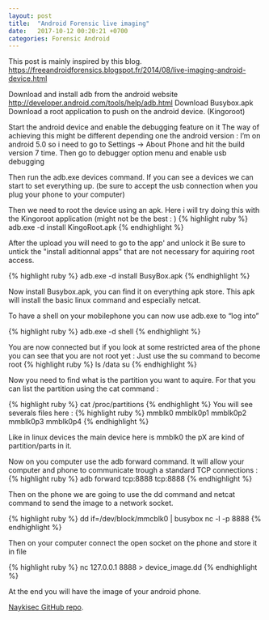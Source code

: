 ```yaml
---
layout: post
title:  "Android Forensic live imaging"
date:   2017-10-12 00:20:21 +0700
categories: Forensic Android
---
```

This post is mainly inspired by this blog.
https://freeandroidforensics.blogspot.fr/2014/08/live-imaging-android-device.html

Download and install adb from the android website
http://developer.android.com/tools/help/adb.html
Download Busybox.apk
Download a root application to push on the android device. (Kingoroot)

Start the android device and enable the debugging feature on it 
The way of achieving this might be different depending one the android version :
I’m on android 5.0 so i need to go to Settings -> About Phone and hit the build version 7 time.
Then go to debugger option menu and enable usb debugging

Then run the adb.exe devices command.
If you can see a devices we can start to set everything up. (be sure to accept the usb connection when you plug your phone to your computer)

Then we need to root the device using an apk.
Here i will try doing this with the Kingoroot application (might not be the best : )
{% highlight ruby %}
adb.exe -d install KingoRoot.apk
{% endhighlight %}

After the upload you will need to go to the app' and unlock it
Be sure to untick the "install aditionnal apps" that are not necessary for aquiring root access.

{% highlight ruby %}
adb.exe -d install BusyBox.apk
{% endhighlight %}

Now install Busybox.apk, you can find it on everything apk store.
This apk will install the basic linux command and especially netcat.

To have a shell on your mobilephone you can now use adb.exe to “log into”

{% highlight ruby %}
adb.exe -d shell
{% endhighlight %}

You are now connected but if you look at some restricted area of the phone you can see that you are not root yet :
Just use the su command to become root
{% highlight ruby %}
ls /data
su
{% endhighlight %}

Now you need to find what is the partition you want to aquire.
For that you can list the partition using the cat command :

{% highlight ruby %}
cat /proc/partitions
{% endhighlight %}
You will see severals files here : 
{% highlight ruby %}
mmblk0
mmblk0p1
mmblk0p2
mmblk0p3
mmblk0p4
{% endhighlight %}

Like in linux devices the main device here is mmblk0 the pX are kind of partition/parts in it.

Now on you computer use the adb forward command.
It will allow your computer and phone to communicate trough a standard TCP connections :
{% highlight ruby %}
adb forward tcp:8888 tcp:8888
{% endhighlight %}

Then on the phone we are going to use the dd command and netcat command to send the image to a network socket.

{% highlight ruby %}
dd if=/dev/block/mmcblk0 | busybox nc -l -p 8888
{% endhighlight %}

Then on your computer connect the open socket on the phone and store it in file

{% highlight ruby %}
nc 127.0.0.1 8888 > device_image.dd
{% endhighlight %}

At the end you will have the image of your android phone.

[Naykisec GitHub repo][jekyll-gh].

[jekyll-gh]:   https://github.com/NaykiSec
